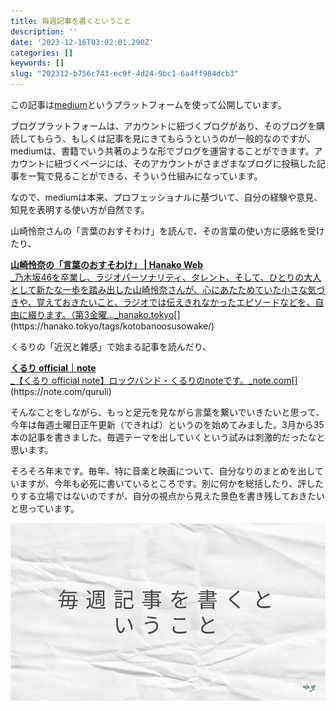 ```yaml
---
title: 毎週記事を書くということ
description: ''
date: '2023-12-16T03:02:01.290Z'
categories: []
keywords: []
slug: "202312-b756c743-ec9f-4d24-9bc1-6a4ff984dcb3"
---
```

この記事は[medium](https://medium.com)というプラットフォームを使って公開しています。

ブログプラットフォームは、アカウントに紐づくブログがあり、そのブログを購読してもらう、もしくは記事を見にきてもらうというのが一般的なのですが、mediumは、書籍でいう共著のような形でブログを運営することができます。アカウントに紐づくページには、そのアカウントがさまざまなブログに投稿した記事を一覧で見ることができる、そういう仕組みになっています。

なので、mediumは本来、プロフェッショナルに基づいて、自分の経験や意見、知見を表明する使い方が自然です。

山崎怜奈さんの「言葉のおすそわけ」を読んで、その言葉の使い方に感銘を受けたり、

[**山崎怜奈の「言葉のおすそわけ」 | Hanako Web**  
_乃木坂46を卒業し、ラジオパーソナリティ、タレント、そして、ひとりの大人として新たな一歩を踏み出した山崎怜奈さんが、心にあたためていた小さな気づきや、覚えておきたいこと、ラジオでは伝えきれなかったエピソードなどを、自由に綴ります。（第3金曜…_hanako.tokyo](https://hanako.tokyo/tags/kotobanoosusowake/ "https://hanako.tokyo/tags/kotobanoosusowake/")[](https://hanako.tokyo/tags/kotobanoosusowake/)

くるりの「近況と雑感」で始まる記事を読んだり、

[**くるり official｜note**  
_【くるり official note】ロックバンド・くるりのnoteです。_note.com](https://note.com/quruli "https://note.com/quruli")[](https://note.com/quruli)

そんなことをしながら、もっと足元を見ながら言葉を繋いでいきたいと思って、今年は毎週土曜日正午更新（できれば）というのを始めてみました。3月から35本の記事を書きました。毎週テーマを出していくという試みは刺激的だったなと思います。

そろそろ年末です。毎年、特に音楽と映画について、自分なりのまとめを出していますが、今年も必死に書いているところです。別に何かを総括したり、評したりする立場ではないのですが、自分の視点から見えた景色を書き残しておきたいと思っています。

![](1__bd9KIo__wOzVwJ3tykblg6g.png)